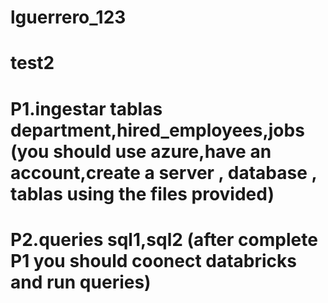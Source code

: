 # lguerrero_123
# test2
# P1.ingestar tablas department,hired_employees,jobs (you should use azure,have an account,create a  server , database , tablas using the files provided)
# P2.queries sql1,sql2 (after complete P1 you should coonect databricks and run queries)